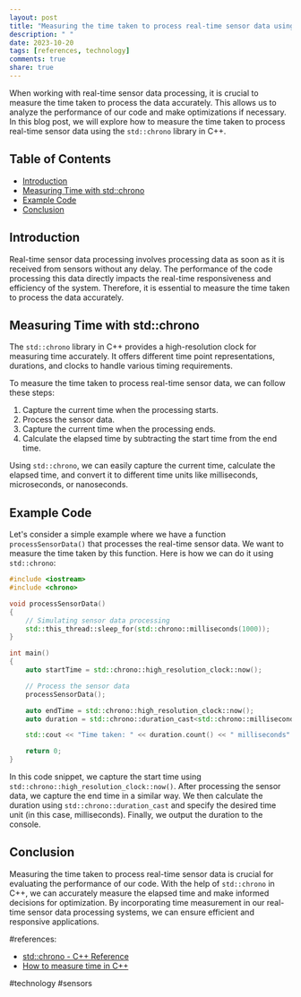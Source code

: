 ```yaml
---
layout: post
title: "Measuring the time taken to process real-time sensor data using std::chrono"
description: " "
date: 2023-10-20
tags: [references, technology]
comments: true
share: true
---
```


When working with real-time sensor data processing, it is crucial to measure the time taken to process the data accurately. This allows us to analyze the performance of our code and make optimizations if necessary. In this blog post, we will explore how to measure the time taken to process real-time sensor data using the `std::chrono` library in C++.

## Table of Contents
- [Introduction](#introduction)
- [Measuring Time with std::chrono](#measuring-time-with-stdchrono)
- [Example Code](#example-code)
- [Conclusion](#conclusion)

## Introduction
Real-time sensor data processing involves processing data as soon as it is received from sensors without any delay. The performance of the code processing this data directly impacts the real-time responsiveness and efficiency of the system. Therefore, it is essential to measure the time taken to process the data accurately.

## Measuring Time with std::chrono
The `std::chrono` library in C++ provides a high-resolution clock for measuring time accurately. It offers different time point representations, durations, and clocks to handle various timing requirements.

To measure the time taken to process real-time sensor data, we can follow these steps:
1. Capture the current time when the processing starts.
2. Process the sensor data.
3. Capture the current time when the processing ends.
4. Calculate the elapsed time by subtracting the start time from the end time.

Using `std::chrono`, we can easily capture the current time, calculate the elapsed time, and convert it to different time units like milliseconds, microseconds, or nanoseconds.

## Example Code
Let's consider a simple example where we have a function `processSensorData()` that processes the real-time sensor data. We want to measure the time taken by this function. Here is how we can do it using `std::chrono`:

```cpp
#include <iostream>
#include <chrono>

void processSensorData()
{
    // Simulating sensor data processing
    std::this_thread::sleep_for(std::chrono::milliseconds(1000));
}

int main()
{
    auto startTime = std::chrono::high_resolution_clock::now();

    // Process the sensor data
    processSensorData();

    auto endTime = std::chrono::high_resolution_clock::now();
    auto duration = std::chrono::duration_cast<std::chrono::milliseconds>(endTime - startTime);

    std::cout << "Time taken: " << duration.count() << " milliseconds" << std::endl;

    return 0;
}
```

In this code snippet, we capture the start time using `std::chrono::high_resolution_clock::now()`. After processing the sensor data, we capture the end time in a similar way. We then calculate the duration using `std::chrono::duration_cast` and specify the desired time unit (in this case, milliseconds). Finally, we output the duration to the console.

## Conclusion
Measuring the time taken to process real-time sensor data is crucial for evaluating the performance of our code. With the help of `std::chrono` in C++, we can accurately measure the elapsed time and make informed decisions for optimization. By incorporating time measurement in our real-time sensor data processing systems, we can ensure efficient and responsive applications.

#references: 
- [std::chrono - C++ Reference](https://en.cppreference.com/w/cpp/chrono)
- [How to measure time in C++](https://www.justsoftwaresolutions.co.uk/threading/how-to-measure-time-in-cpp.html)

#technology #sensors
